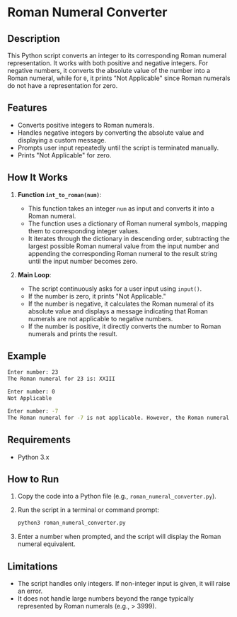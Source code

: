 # Roman Numeral Converter

## Description

This Python script converts an integer to its corresponding Roman numeral representation. It works with both positive and negative integers. For negative numbers, it converts the absolute value of the number into a Roman numeral, while for `0`, it prints "Not Applicable" since Roman numerals do not have a representation for zero.

## Features

- Converts positive integers to Roman numerals.
- Handles negative integers by converting the absolute value and displaying a custom message.
- Prompts user input repeatedly until the script is terminated manually.
- Prints "Not Applicable" for zero.

## How It Works

1. **Function `int_to_roman(num)`**:
   - This function takes an integer `num` as input and converts it into a Roman numeral.
   - The function uses a dictionary of Roman numeral symbols, mapping them to corresponding integer values.
   - It iterates through the dictionary in descending order, subtracting the largest possible Roman numeral value from the input number and appending the corresponding Roman numeral to the result string until the input number becomes zero.

2. **Main Loop**:
   - The script continuously asks for a user input using `input()`.
   - If the number is zero, it prints "Not Applicable."
   - If the number is negative, it calculates the Roman numeral of its absolute value and displays a message indicating that Roman numerals are not applicable to negative numbers.
   - If the number is positive, it directly converts the number to Roman numerals and prints the result.

## Example

```bash
Enter number: 23
The Roman numeral for 23 is: XXIII

Enter number: 0
Not Applicable

Enter number: -7
The Roman numeral for -7 is not applicable. However, the Roman numeral for its absolute value is: VII
```

## Requirements

- Python 3.x

## How to Run

1. Copy the code into a Python file (e.g., `roman_numeral_converter.py`).
2. Run the script in a terminal or command prompt:

   ```bash
   python3 roman_numeral_converter.py
   ```

3. Enter a number when prompted, and the script will display the Roman numeral equivalent.

## Limitations

- The script handles only integers. If non-integer input is given, it will raise an error.
- It does not handle large numbers beyond the range typically represented by Roman numerals (e.g., > 3999).
